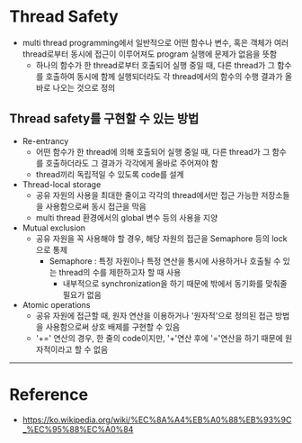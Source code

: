 # Thread Safety

- multi thread programming에서 일반적으로 어떤 함수나 변수, 혹은 객체가 여러 thread로부터 동시에 접근이 이루어져도 program 실행에 문제가 없음을 뜻함
    - 하나의 함수가 한 thread로부터 호출되어 실행 중일 때, 다른 thread가 그 함수를 호출하여 동시에 함께 실행되더라도 각 thread에서의 함수의 수행 결과가 올바로 나오는 것으로 정의

## Thread safety를 구현할 수 있는 방법

- Re-entrancy
    - 어떤 함수가 한 thread에 의해 호출되어 실행 중일 때, 다른 thread가 그 함수를 호출하더라도 그 결과가 각각에게 올바로 주어져야 함
    - thread끼리 독립적일 수 있도록 code를 설계
- Thread-local storage
    - 공유 자원의 사용을 최대한 줄이고 각각의 thread에서만 접근 가능한 저장소들을 사용함으로써 동시 접근을 막음
    - multi thread 환경에서의 global 변수 등의 사용을 지양
- Mutual exclusion
    - 공유 자원을 꼭 사용해야 할 경우, 해당 자원의 접근을 Semaphore 등의 lock으로 통제
        - Semaphore : 특정 자원이나 특정 연산을 통시에 사용하거나 호출될 수 있는 thread의 수를 제한하고자 할 때 사용
            - 내부적으로 synchronization을 하기 때문에 밖에서 동기화를 맞춰줄 필요가 없음
- Atomic operations
    - 공유 자원에 접근할 때, 원자 연산을 이용하거나 '원자적'으로 정의된 접근 방법을 사용함으로써 상호 배제를 구현할 수 있음
    - '+=' 연산의 경우, 한 줄의 code이지만, '+'연산 후에 '='연산을 하기 때문에 원자적이라고 할 수 없음

---

# Reference

- https://ko.wikipedia.org/wiki/%EC%8A%A4%EB%A0%88%EB%93%9C_%EC%95%88%EC%A0%84